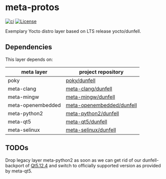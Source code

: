 # meta-protos

[![ci](https://github.com/jhnc-oss/meta-protos/actions/workflows/ci.yml/badge.svg)](https://github.com/jhnc-oss/meta-protos/actions/workflows/ci.yml)
[![License](https://img.shields.io/badge/license-MIT-yellow.svg)](LICENSE)

Exemplary Yocto distro layer based on LTS release yocto/dunfell.

## Dependencies
This layer depends on:

| meta layer          | project repository                    |
| ------------------- | ------------------------------------- |
| poky                | [poky/dunfell](https://git.yoctoproject.org/cgit/cgit.cgi/poky/log/?h=dunfell)   |
| meta-clang          | [meta-clang/dunfell](https://github.com/jhnc-oss/meta-clang/tree/dunfell)        |
| meta-mingw          | [meta-mingw/dunfell](https://github.com/jhnc-oss/meta-mingw/tree/dunfell)        |
| meta-openembedded   | [meta-openembedded/dunfell](https://github.com/jhnc-oss/meta-openembedded/tree/dunfell)        |
| meta-python2        | [meta-python2/dunfell](https://github.com/jhnc-oss/meta-python2/tree/dunfell)        |
| meta-qt5            | [meta-qt5/dunfell](https://github.com/jhnc-oss/meta-qt5/tree/h5b/dunfell-5.12.4) |
| meta-selinux        | [meta-selinux/dunfell](https://github.com/jhnc-oss/meta-selinux/tree/dunfell)        |

## TODOs
Drop legacy layer meta-python2 as soon as we can get rid of our dunfell-backport
of [Qt5.12.4](https://github.com/jhnc-oss/meta-qt5/tree/backport/5.12.4-dunfell-23.0.11)
and switch to officially supported version as provided by meta-qt5.
